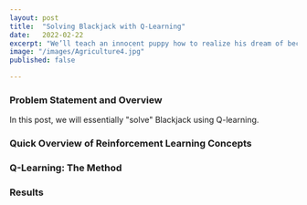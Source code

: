 ```yaml
---
layout: post
title:  "Solving Blackjack with Q-Learning"
date:   2022-02-22
excerpt: "We’ll teach an innocent puppy how to realize his dream of becoming a billionnaire mogul by training it to play BlackJack."
image: "/images/Agriculture4.jpg"
published: false

---
```


### Problem Statement and Overview

In this post, we will essentially "solve" Blackjack using Q-learning. 



### Quick Overview of Reinforcement Learning Concepts



### Q-Learning: The Method



### Results



